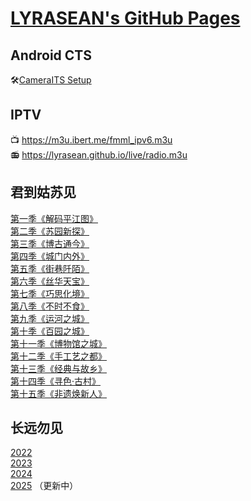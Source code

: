 # [LYRASEAN's GitHub Pages](https://github.com/lyrasean/lyrasean.github.io)

## Android CTS
🛠[CameraITS Setup](https://github.com/lyrasean/lyrasean.github.io/blob/main/3pl/its_setup_bookworm.md)

## IPTV
📺 <https://m3u.ibert.me/fmml_ipv6.m3u>  
📻 <https://lyrasean.github.io/live/radio.m3u>

## 君到姑苏见
[第一季《解码平江图》](https://lyrasean.github.io/ksz/S01.html)  
[第二季《苏园新探》](https://lyrasean.github.io/ksz/S02.html)  
[第三季《博古通今》](https://lyrasean.github.io/ksz/S03.html)  
[第四季《城门内外》](https://lyrasean.github.io/ksz/S04.html)  
[第五季《街巷阡陌》](https://lyrasean.github.io/ksz/S05.html)  
[第六季《丝华天宝》](https://lyrasean.github.io/ksz/S06.html)  
[第七季《巧思化境》](https://lyrasean.github.io/ksz/S07.html)  
[第八季《不时不食》](https://lyrasean.github.io/ksz/S08.html)  
[第九季《运河之城》](https://lyrasean.github.io/ksz/S09.html)  
[第十季《百园之城》](https://lyrasean.github.io/ksz/S10.html)  
[第十一季《博物馆之城》](https://lyrasean.github.io/ksz/S11.html)  
[第十二季《手工艺之都》](https://lyrasean.github.io/ksz/S12.html)  
[第十三季《经典与故乡》](https://lyrasean.github.io/ksz/S13.html)  
[第十四季《寻色·古村》](https://lyrasean.github.io/ksz/S14.html)  
[第十五季《非遗焕新人》](https://lyrasean.github.io/ksz/S15.html)  

## 长远勿见
[2022](https://lyrasean.github.io/ksz/2022.html)  
[2023](https://lyrasean.github.io/ksz/2023.html)  
[2024](https://lyrasean.github.io/ksz/2024.html)  
[2025](https://lyrasean.github.io/ksz/2025.html) （更新中）  
